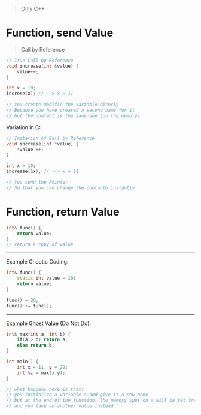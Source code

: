 > Only C++

# Function, send Value
>Call by Reference

```cpp
// True Call by Reference
void increase(int &value) {
	value++;
}

int x = 10;
increse(x); // --> x = 11

// You create modifie the Variable direcly
// Because you have created a second name for it
// but the content is the same one (on the memory)
```

Variation in C:
```c
// Imitation of Call by Reference
void increase(int *value) {
	*value ++;
} 

int x = 10; 
increase(&x); // --> x = 11

// You send the Pointer
// So that you can change the contante instantly
```

# Function, return Value
```cpp
int& func() {
	return value;
}
// return a copy of value
```

--- 
Example Chaotic Coding:
```cpp
int& func() {
	static int value = 10;
	return value;
}

func() = 20;
func() += func();
```

--- 
Example Ghost Value (Do Not Do):
```cpp
int& max(int a, int b) {
	if(a > b) return a;
	else return b;
}

int main() {
	int x = 11, y = 22;
	int &z = max(x,y);
}

// what happens here is that:
// you initialize a variable a and give it a new name
// but at the end of the function, the memory spot on a will be set free
// and you take an another value instead
```

